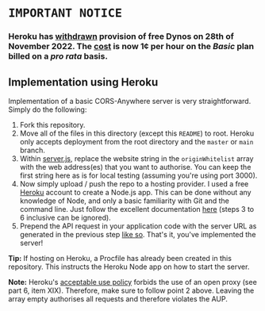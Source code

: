 # `IMPORTANT NOTICE`

### Heroku has [withdrawn](https://devcenter.heroku.com/articles/free-dyno-hours) provision of free Dynos on 28th of November 2022. The [cost](https://www.heroku.com/pricing) is now 1¢ per hour on the _Basic_ plan billed on a _pro rata_ basis.

## Implementation using Heroku

Implementation of a basic CORS-Anywhere server is very straightforward. Simply do the following:

1. Fork this repository.
2. Move all of the files in this directory (except this `README`) to root. Heroku only accepts deployment from the root directory and the `master` or `main` branch.
3. Within [server.js](https://github.com/isoaxe/cors-server/blob/master/heroku/server.js#L9), replace the website string in the `originWhitelist` array with the web address(es) that you want to authorise. You can keep the first string here as is for local testing (assuming you're using port 3000).
4. Now simply upload / push the repo to a hosting provider. I used a free [Heroku](https://id.heroku.com/login) account to create a Node.js app. This can be done without any knowledge of Node, and only a basic familiarity with Git and the command line. Just follow the excellent documentation [here](https://devcenter.heroku.com/articles/preparing-a-codebase-for-heroku-deployment) (steps 3 to 6 inclusive can be ignored).
5. Prepend the API request in your application code with the server URL as generated in the previous step [like so](https://github.com/isoaxe/ravenous/blob/master/src/util/searchYelp.js#L10). That's it, you've implemented the server!

**Tip:** If hosting on Heroku, a Procfile has already been created in this repository. This instructs the Heroku Node app on how to start the server.

**Note:** Heroku's [acceptable use policy](https://www.heroku.com/policy/aup) forbids the use of an open proxy (see part 6, item XIX). Therefore, make sure to follow point 2 above. Leaving the array empty authorises all requests and therefore violates the AUP.
